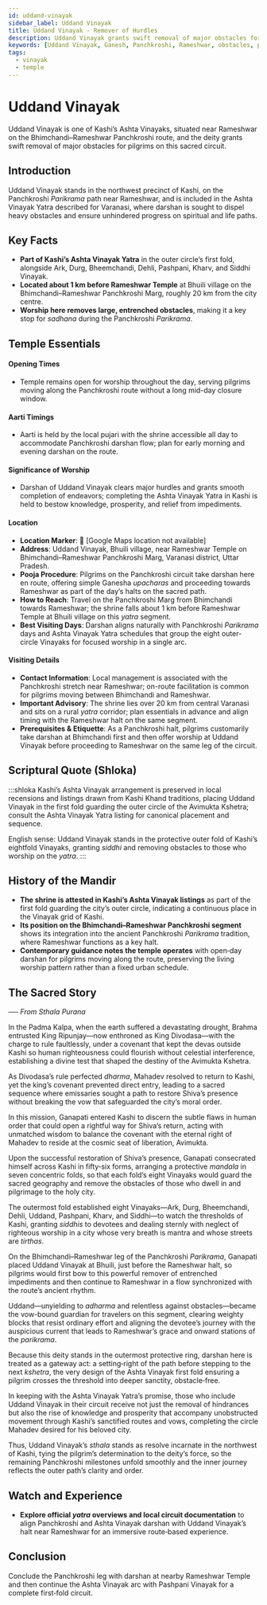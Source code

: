 ```yaml
---
id: uddand-vinayak
sidebar_label: Uddand Vinayak
title: Uddand Vinayak - Remover of Hurdles
description: Uddand Vinayak grants swift removal of major obstacles for pilgrims, ensuring unhindered progress on the Panchkroshi route.
keywords: [Uddand Vinayak, Ganesh, Panchkroshi, Rameshwar, obstacles, progress]
tags:
  - vinayak
  - temple
---
```


# Uddand Vinayak

Uddand Vinayak is one of Kashi’s Ashta Vinayaks, situated near Rameshwar on the Bhimchandi–Rameshwar Panchkroshi route, and the deity grants swift removal of major obstacles for pilgrims on this sacred circuit.

## Introduction

Uddand Vinayak stands in the northwest precinct of Kashi, on the Panchkroshi *Parikrama* path near Rameshwar, and is included in the Ashta Vinayak Yatra described for Varanasi, where darshan is sought to dispel heavy obstacles and ensure unhindered progress on spiritual and life paths.

## Key Facts

* **Part of Kashi’s Ashta Vinayak Yatra** in the outer circle’s first fold, alongside Ark, Durg, Bheemchandi, Dehli, Pashpani, Kharv, and Siddhi Vinayak.
* **Located about 1 km before Rameshwar Temple** at Bhuili village on the Bhimchandi–Rameshwar Panchkroshi Marg, roughly 20 km from the city centre.
* **Worship here removes large, entrenched obstacles**, making it a key stop for *sadhana* during the Panchkroshi *Parikrama*.

## Temple Essentials

#### Opening Times
* Temple remains open for worship throughout the day, serving pilgrims moving along the Panchkroshi route without a long mid-day closure window.

#### Aarti Timings
* Aarti is held by the local pujari with the shrine accessible all day to accommodate Panchkroshi darshan flow; plan for early morning and evening darshan on the route.

#### Significance of Worship
* Darshan of Uddand Vinayak clears major hurdles and grants smooth completion of endeavors; completing the Ashta Vinayak Yatra in Kashi is held to bestow knowledge, prosperity, and relief from impediments.

#### Location
* **Location Marker**: 📍 [Google Maps location not available]
* **Address**: Uddand Vinayak, Bhuili village, near Rameshwar Temple on Bhimchandi–Rameshwar Panchkroshi Marg, Varanasi district, Uttar Pradesh.
* **Pooja Procedure**: Pilgrims on the Panchkroshi circuit take darshan here en route, offering simple Ganesha *upacharas* and proceeding towards Rameshwar as part of the day’s halts on the sacred path.
* **How to Reach**: Travel on the Panchkroshi Marg from Bhimchandi towards Rameshwar; the shrine falls about 1 km before Rameshwar Temple at Bhuili village on this *yatra* segment.
* **Best Visiting Days**: Darshan aligns naturally with Panchkroshi *Parikrama* days and Ashta Vinayak Yatra schedules that group the eight outer-circle Vinayaks for focused worship in a single arc.

#### Visiting Details
* **Contact Information**: Local management is associated with the Panchkroshi stretch near Rameshwar; on-route facilitation is common for pilgrims moving between Bhimchandi and Rameshwar.
* **Important Advisory**: The shrine lies over 20 km from central Varanasi and sits on a rural *yatra* corridor; plan essentials in advance and align timing with the Rameshwar halt on the same segment.
* **Prerequisites & Etiquette**: As a Panchkroshi halt, pilgrims customarily take darshan at Bhimchandi first and then offer worship at Uddand Vinayak before proceeding to Rameshwar on the same leg of the circuit.

## Scriptural Quote (Shloka)

:::shloka
Kashi’s Ashta Vinayak arrangement is preserved in local recensions and listings drawn from Kashi Khand traditions, placing Uddand Vinayak in the first fold guarding the outer circle of the Avimukta Kshetra; consult the Ashta Vinayak Yatra listing for canonical placement and sequence.

English sense: Uddand Vinayak stands in the protective outer fold of Kashi’s eightfold Vinayaks, granting *siddhi* and removing obstacles to those who worship on the *yatra*.
:::

## History of the Mandir

* **The shrine is attested in Kashi’s Ashta Vinayak listings** as part of the first fold guarding the city’s outer circle, indicating a continuous place in the Vinayak grid of Kashi.
* **Its position on the Bhimchandi–Rameshwar Panchkroshi segment** shows its integration into the ancient Panchkroshi *Parikrama* tradition, where Rameshwar functions as a key halt.
* **Contemporary guidance notes the temple operates** with open‑day darshan for pilgrims moving along the route, preserving the living worship pattern rather than a fixed urban schedule.

## The Sacred Story

_── From Sthala Purana_

In the Padma Kalpa, when the earth suffered a devastating drought, Brahma entrusted King Ripunjay—now enthroned as King Divodasa—with the charge to rule faultlessly, under a covenant that kept the devas outside Kashi so human righteousness could flourish without celestial interference, establishing a divine test that shaped the destiny of the Avimukta Kshetra.

As Divodasa’s rule perfected *dharma*, Mahadev resolved to return to Kashi, yet the king’s covenant prevented direct entry, leading to a sacred sequence where emissaries sought a path to restore Shiva’s presence without breaking the vow that safeguarded the city’s moral order.

In this mission, Ganapati entered Kashi to discern the subtle flaws in human order that could open a rightful way for Shiva’s return, acting with unmatched wisdom to balance the covenant with the eternal right of Mahadev to reside at the cosmic seat of liberation, Avimukta.

Upon the successful restoration of Shiva’s presence, Ganapati consecrated himself across Kashi in fifty‑six forms, arranging a protective *mandala* in seven concentric folds, so that each fold’s eight Vinayaks would guard the sacred geography and remove the obstacles of those who dwell in and pilgrimage to the holy city.

The outermost fold established eight Vinayaks—Ark, Durg, Bheemchandi, Dehli, Uddand, Pashpani, Kharv, and Siddhi—to watch the thresholds of Kashi, granting *siddhis* to devotees and dealing sternly with neglect of righteous worship in a city whose very breath is mantra and whose streets are *tirthas*.

On the Bhimchandi–Rameshwar leg of the Panchkroshi *Parikrama*, Ganapati placed Uddand Vinayak at Bhuili, just before the Rameshwar halt, so pilgrims would first bow to this powerful remover of entrenched impediments and then continue to Rameshwar in a flow synchronized with the route’s ancient rhythm.

Uddand—unyielding to *adharma* and relentless against obstacles—became the vow-bound guardian for travelers on this segment, clearing weighty blocks that resist ordinary effort and aligning the devotee’s journey with the auspicious current that leads to Rameshwar’s grace and onward stations of the *parikrama*.

Because this deity stands in the outermost protective ring, darshan here is treated as a gateway act: a setting‑right of the path before stepping to the next *kshetra*, the very design of the Ashta Vinayak first fold ensuring a pilgrim crosses the threshold into deeper sanctity, obstacle‑free.

In keeping with the Ashta Vinayak Yatra’s promise, those who include Uddand Vinayak in their circuit receive not just the removal of hindrances but also the rise of knowledge and prosperity that accompany unobstructed movement through Kashi’s sanctified routes and vows, completing the circle Mahadev desired for his beloved city.

Thus, Uddand Vinayak’s *sthala* stands as resolve incarnate in the northwest of Kashi, tying the pilgrim’s determination to the deity’s force, so the remaining Panchkroshi milestones unfold smoothly and the inner journey reflects the outer path’s clarity and order.

## Watch and Experience

* **Explore official *yatra* overviews and local circuit documentation** to align Panchkroshi and Ashta Vinayak darshan with Uddand Vinayak’s halt near Rameshwar for an immersive route‑based experience.

## Conclusion

Conclude the Panchkroshi leg with darshan at nearby Rameshwar Temple and then continue the Ashta Vinayak arc with Pashpani Vinayak for a complete first‑fold circuit.
